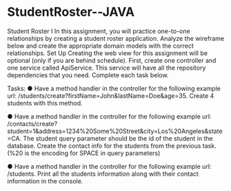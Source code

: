 # StudentRoster--JAVA
Student Roster I In this assignment, you will practice one-to-one relationships by creating a student roster application. Analyze the wireframe below and create the appropriate domain models with the correct relationships.
Set Up
Creating the web view for this assignment will be optional (only if you are behind schedule). First, create one controller and one service called ApiService. This service will have all the repository dependencies that you need. Complete each task below.

Tasks:
● Have a method handler in the controller for the following example url: /students/create?firstName=John&lastName=Doe&age=35. Create 4 students with this method.

● Have a method handler in the controller for the following example url: /contacts/create?student=1&address=1234%20Some%20Street&city=Los%20Angeles&state=CA. The student query parameter should be the id of the student in the database. Create the contact info for the students from the previous task. (%20 is the encoding for SPACE in query parameters)

● Have a method handler in the controller for the following example url: /students. Print all the students information along with their contact information in the console.
